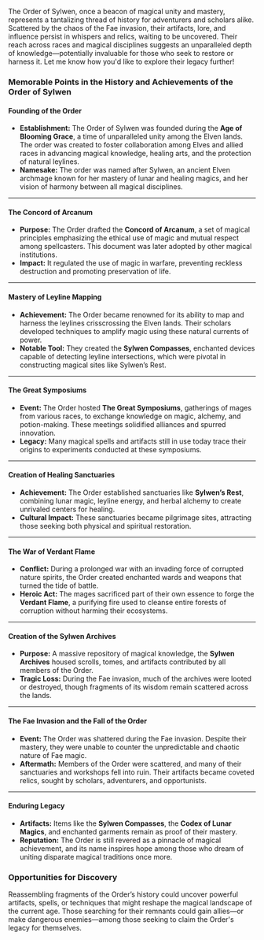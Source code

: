 The Order of Sylwen, once a beacon of magical unity and mastery, represents a tantalizing thread of history for adventurers and scholars alike. Scattered by the chaos of the Fae invasion, their artifacts, lore, and influence persist in whispers and relics, waiting to be uncovered. Their reach across races and magical disciplines suggests an unparalleled depth of knowledge—potentially invaluable for those who seek to restore or harness it. Let me know how you'd like to explore their legacy further!

### Memorable Points in the History and Achievements of the Order of Sylwen  

#### **Founding of the Order**  
- **Establishment:** The Order of Sylwen was founded during the **Age of Blooming Grace**, a time of unparalleled unity among the Elven lands. The order was created to foster collaboration among Elves and allied races in advancing magical knowledge, healing arts, and the protection of natural leylines.  
- **Namesake:** The order was named after Sylwen, an ancient Elven archmage known for her mastery of lunar and healing magics, and her vision of harmony between all magical disciplines.  

---

#### **The Concord of Arcanum**  
- **Purpose:** The Order drafted the **Concord of Arcanum**, a set of magical principles emphasizing the ethical use of magic and mutual respect among spellcasters. This document was later adopted by other magical institutions.  
- **Impact:** It regulated the use of magic in warfare, preventing reckless destruction and promoting preservation of life.  

---

#### **Mastery of Leyline Mapping**  
- **Achievement:** The Order became renowned for its ability to map and harness the leylines crisscrossing the Elven lands. Their scholars developed techniques to amplify magic using these natural currents of power.  
- **Notable Tool:** They created the **Sylwen Compasses**, enchanted devices capable of detecting leyline intersections, which were pivotal in constructing magical sites like Sylwen’s Rest.  

---

#### **The Great Symposiums**  
- **Event:** The Order hosted **The Great Symposiums**, gatherings of mages from various races, to exchange knowledge on magic, alchemy, and potion-making. These meetings solidified alliances and spurred innovation.  
- **Legacy:** Many magical spells and artifacts still in use today trace their origins to experiments conducted at these symposiums.  

---

#### **Creation of Healing Sanctuaries**  
- **Achievement:** The Order established sanctuaries like **Sylwen’s Rest**, combining lunar magic, leyline energy, and herbal alchemy to create unrivaled centers for healing.  
- **Cultural Impact:** These sanctuaries became pilgrimage sites, attracting those seeking both physical and spiritual restoration.  

---

#### **The War of Verdant Flame**  
- **Conflict:** During a prolonged war with an invading force of corrupted nature spirits, the Order created enchanted wards and weapons that turned the tide of battle.  
- **Heroic Act:** The mages sacrificed part of their own essence to forge the **Verdant Flame**, a purifying fire used to cleanse entire forests of corruption without harming their ecosystems.  

---

#### **Creation of the Sylwen Archives**  
- **Purpose:** A massive repository of magical knowledge, the **Sylwen Archives** housed scrolls, tomes, and artifacts contributed by all members of the Order.  
- **Tragic Loss:** During the Fae invasion, much of the archives were looted or destroyed, though fragments of its wisdom remain scattered across the lands.  

---

#### **The Fae Invasion and the Fall of the Order**  
- **Event:** The Order was shattered during the Fae invasion. Despite their mastery, they were unable to counter the unpredictable and chaotic nature of Fae magic.  
- **Aftermath:** Members of the Order were scattered, and many of their sanctuaries and workshops fell into ruin. Their artifacts became coveted relics, sought by scholars, adventurers, and opportunists.  

---

#### **Enduring Legacy**  
- **Artifacts:** Items like the **Sylwen Compasses**, the **Codex of Lunar Magics**, and enchanted garments remain as proof of their mastery.  
- **Reputation:** The Order is still revered as a pinnacle of magical achievement, and its name inspires hope among those who dream of uniting disparate magical traditions once more.  

### Opportunities for Discovery  
Reassembling fragments of the Order’s history could uncover powerful artifacts, spells, or techniques that might reshape the magical landscape of the current age. Those searching for their remnants could gain allies—or make dangerous enemies—among those seeking to claim the Order's legacy for themselves.
